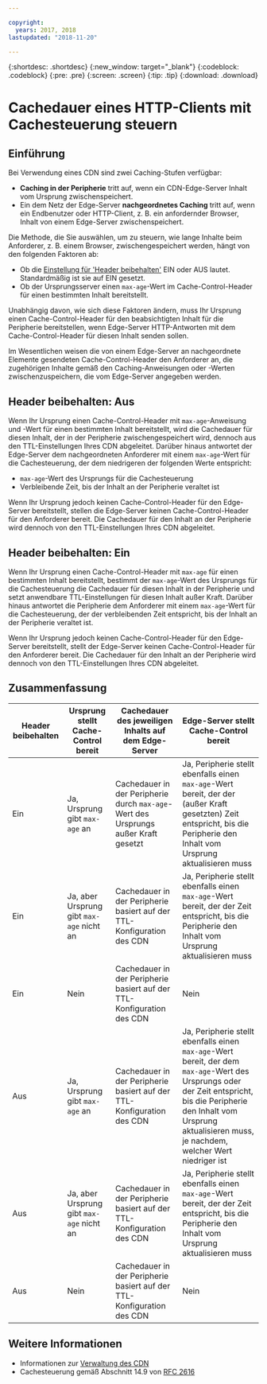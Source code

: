 ```yaml
---

copyright:
  years: 2017, 2018
lastupdated: "2018-11-20"

---
```


{:shortdesc: .shortdesc}
{:new_window: target="_blank"}
{:codeblock: .codeblock}
{:pre: .pre}
{:screen: .screen}
{:tip: .tip}
{:download: .download}

# Cachedauer eines HTTP-Clients mit Cachesteuerung steuern

## Einführung
Bei Verwendung eines CDN sind zwei Caching-Stufen verfügbar: 
  * **Caching in der Peripherie** tritt auf, wenn ein CDN-Edge-Server Inhalt vom Ursprung zwischenspeichert. 
  * Ein dem Netz der Edge-Server **nachgeordnetes Caching** tritt auf, wenn ein Endbenutzer oder HTTP-Client, z. B. ein anfordernder Browser, Inhalt von einem Edge-Server zwischenspeichert. 

Die Methode, die Sie auswählen, um zu steuern, wie lange Inhalte beim Anforderer, z. B. einem Browser, zwischengespeichert werden, hängt von den folgenden Faktoren ab: 
  * Ob die [Einstellung für 'Header beibehalten'](how-to.html#updating-cdn-configuration-details) EIN oder AUS lautet. Standardmäßig ist sie auf EIN gesetzt. 
  * Ob der Ursprungsserver einen `max-age`-Wert im Cache-Control-Header für einen bestimmten Inhalt bereitstellt.  

Unabhängig davon, wie sich diese Faktoren ändern, muss Ihr Ursprung einen Cache-Control-Header für den beabsichtigten Inhalt für die Peripherie bereitstellen, wenn Edge-Server HTTP-Antworten mit dem Cache-Control-Header für diesen Inhalt senden sollen. 

Im Wesentlichen weisen die von einem Edge-Server an nachgeordnete Elemente gesendeten Cache-Control-Header den Anforderer an, die zugehörigen Inhalte gemäß den Caching-Anweisungen oder -Werten zwischenzuspeichern, die vom Edge-Server angegeben werden. 

## Header beibehalten: Aus
Wenn Ihr Ursprung einen Cache-Control-Header mit `max-age`-Anweisung und -Wert für einen bestimmten Inhalt bereitstellt, wird die Cachedauer für diesen Inhalt, der in der Peripherie zwischengespeichert wird, dennoch aus den TTL-Einstellungen Ihres CDN abgeleitet. Darüber hinaus antwortet der Edge-Server dem nachgeordneten Anforderer mit einem `max-age`-Wert für die Cachesteuerung, der dem niedrigeren der folgenden Werte entspricht: 
  * `max-age`-Wert des Ursprungs für die Cachesteuerung
  * Verbleibende Zeit, bis der Inhalt an der Peripherie veraltet ist

Wenn Ihr Ursprung jedoch keinen Cache-Control-Header für den Edge-Server bereitstellt, stellen die Edge-Server keinen Cache-Control-Header für den Anforderer bereit. Die Cachedauer für den Inhalt an der Peripherie wird dennoch von den TTL-Einstellungen Ihres CDN abgeleitet. 

## Header beibehalten: Ein
Wenn Ihr Ursprung einen Cache-Control-Header mit `max-age` für einen bestimmten Inhalt bereitstellt, bestimmt der `max-age`-Wert des Ursprungs für die Cachesteuerung die Cachedauer für diesen Inhalt in der Peripherie und setzt anwendbare TTL-Einstellungen für diesen Inhalt außer Kraft. Darüber hinaus antwortet die Peripherie dem Anforderer mit einem `max-age`-Wert für die Cachesteuerung, der der verbleibenden Zeit entspricht, bis der Inhalt an der Peripherie veraltet ist. 

Wenn Ihr Ursprung jedoch keinen Cache-Control-Header für den Edge-Server bereitstellt, stellt der Edge-Server keinen Cache-Control-Header für den Anforderer bereit. Die Cachedauer für den Inhalt an der Peripherie wird dennoch von den TTL-Einstellungen Ihres CDN abgeleitet. 

## Zusammenfassung

|Header beibehalten|Ursprung stellt Cache-Control bereit|Cachedauer des jeweiligen Inhalts auf dem Edge-Server|Edge-Server stellt Cache-Control bereit|
|---|---|---|---|
|Ein|Ja, Ursprung gibt `max-age` an|Cachedauer in der Peripherie durch `max-age`-Wert des Ursprungs außer Kraft gesetzt|Ja, Peripherie stellt ebenfalls einen `max-age`-Wert bereit, der der (außer Kraft gesetzten) Zeit entspricht, bis die Peripherie den Inhalt vom Ursprung aktualisieren muss|
|Ein|Ja, aber Ursprung gibt `max-age` nicht an|Cachedauer in der Peripherie basiert auf der TTL-Konfiguration des CDN|Ja, Peripherie stellt ebenfalls einen `max-age`-Wert bereit, der der Zeit entspricht, bis die Peripherie den Inhalt vom Ursprung aktualisieren muss|
|Ein|Nein|Cachedauer in der Peripherie basiert auf der TTL-Konfiguration des CDN|Nein|
|Aus|Ja, Ursprung gibt `max-age` an|Cachedauer in der Peripherie basiert auf der TTL-Konfiguration des CDN|Ja, Peripherie stellt ebenfalls einen `max-age`-Wert bereit, der dem `max-age`-Wert des Ursprungs oder der Zeit entspricht, bis die Peripherie den Inhalt vom Ursprung aktualisieren muss, je nachdem, welcher Wert niedriger ist|
|Aus|Ja, aber Ursprung gibt `max-age` nicht an|Cachedauer in der Peripherie basiert auf der TTL-Konfiguration des CDN|Ja, Peripherie stellt ebenfalls einen `max-age`-Wert bereit, der der Zeit entspricht, bis die Peripherie den Inhalt vom Ursprung aktualisieren muss|
|Aus|Nein|Cachedauer in der Peripherie basiert auf der TTL-Konfiguration des CDN|Nein|

## Weitere Informationen
* Informationen zur [Verwaltung des CDN](how-to.html)
* Cachesteuerung gemäß Abschnitt 14.9 von [RFC 2616](https://www.ietf.org/rfc/rfc2616.txt)
